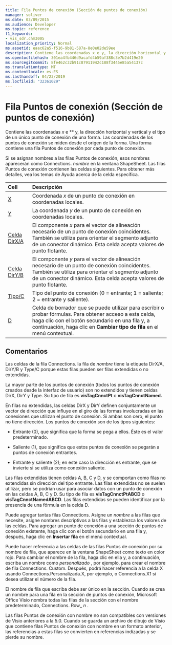 ```yaml
---
title: Fila Puntos de conexión (Sección de puntos de conexión)
manager: soliver
ms.date: 03/09/2015
ms.audience: Developer
ms.topic: reference
f1_keywords:
- vis_sdr.chm3005
localization_priority: Normal
ms.assetid: eaac62a5-f516-9b81-587a-8e0e02de59ee
description: Contiene las coordenadas x e y, la dirección horizontal y vertical y el tipo de un único punto de conexión de una forma. Las coordenadas de los puntos de conexión se miden desde el origen de la forma. Una forma contiene una fila Puntos de conexión por cada punto de conexión.
ms.openlocfilehash: 301ea4fb446d9acafd4b59af388c3e7b2d419e20
ms.sourcegitcommit: 8fe462c32b91c87911942c188f3445e85a54137c
ms.translationtype: MT
ms.contentlocale: es-ES
ms.lasthandoff: 04/23/2019
ms.locfileid: "32361029"
---
```

# <a name="connection-points-row-connection-points-section"></a>Fila Puntos de conexión (Sección de puntos de conexión)

Contiene las coordenadas *x* e ** y, la dirección horizontal y vertical y el tipo de un único punto de conexión de una forma. Las coordenadas de los puntos de conexión se miden desde el origen de la forma. Una forma contiene una fila Puntos de conexión por cada punto de conexión. 
  
Si se asignan nombres a las filas Puntos de conexión, esos nombres aparecerán como Connections. *nombre* en la ventana ShapeSheet. Las filas Puntos de conexión contienen las celdas siguientes. Para obtener más detalles, vea los temas de Ayuda acerca de la celda específica. 
  
|**Cell**|**Descripción**|
|:-----|:-----|
|[X](x-cell-connection-points-section.md) <br/> |Coordenada *x* de un punto de conexión en coordenadas locales.  <br/> |
|[Y](y-cell-connection-points-section.md) <br/> |La coordenada *y* de un punto de conexión en coordenadas locales.  <br/> |
|[Celda DirX/A](dirxa-cell-connection-points-section.md) <br/> |El componente *x* para el vector de alineación necesario de un punto de conexión coincidentes. También se utiliza para orientar el segmento adjunto de un conector dinámico. Esta celda acepta valores de punto flotante.  <br/> |
|[Celda DirY/B](diryb-cell-connection-points-section.md) <br/> |El componente *y* para el vector de alineación necesario de un punto de conexión coincidentes. También se utiliza para orientar el segmento adjunto de un conector dinámico. Esta celda acepta valores de punto flotante.  <br/> |
|[Tipo/C](typec-cell-connection-points-section.md) <br/> |Tipo del punto de conexión (0 = entrante; 1 = saliente; 2 = entrante y saliente).  <br/> |
|[D](d-cell-connection-points-section.md) <br/> |Celda de borrador que se puede utilizar para escribir o probar fórmulas. Para obtener acceso a esta celda, haga clic con el botón secundario en una fila y, a continuación, haga clic en **Cambiar tipo de fila** en el menú contextual.  <br/> |
   
## <a name="remarks"></a>Comentarios

Las celdas de la fila Connections. la fila de *nombre* tiene la etiqueta DirX/A, DirY/B y Type/C porque estas filas pueden ser filas extendidas o no extendidas. 
  
La mayor parte de los puntos de conexión (todos los puntos de conexión creados desde la interfaz de usuario) son no extendidos y tienen celdas DirX, DirY y Type. Su tipo de fila es **visTagCnnctPt** o **visTagCnnctNamed.**
  
En filas no extendidas, las celdas DirX y DirY definen conjuntamente un vector de dirección que influye en el giro de las formas involucradas en las conexiones que utilizan el punto de conexión. Si ambas son cero, el punto no tiene dirección. Los puntos de conexión son de los tipos siguientes:
  
- Entrante (0), que significa que la forma se pega a ellos. Éste es el valor predeterminado.
    
- Saliente (1), que significa que estos puntos de conexión se pegarán a puntos de conexión entrantes.
    
- Entrante y saliente (2); en este caso la dirección es entrante, que se invierte si se utiliza como conexión saliente.
    
Las filas extendidas tienen celdas A, B, C y D, y se comportan como filas no extendidas sin dirección del tipo entrante. Las filas extendidas no se suelen utilizar, pero se podrían usar para asociar datos con un punto de conexión en las celdas A, B, C y D. Su tipo de fila es **visTagCnnctPtABCD** o **visTagCnnctNamedABCD**. Las filas extendidas se pueden identificar por la presencia de una fórmula en la celda D. 
  
 Puede agregar tantas filas Connections.  Asigne un *nombre* a las filas que necesite, asigne nombres descriptivos a las filas y establezca los valores de las celdas. Para agregar un punto de conexión a una sección de puntos de conexión existente, haga clic con el botón secundario en una fila y, después, haga clic en **Insertar fila** en el menú contextual. 
  
Puede hacer referencia a las celdas de las filas Puntos de conexión por su nombre de fila, que aparece en la ventana ShapeSheet como texto en color rojo. Para cambiar el nombre de la fila, haga clic en ella y, a continuación, escriba un nombre como *personalizado* , por ejemplo, para crear el nombre de fila Connections. Custom. Después, podrá hacer referencia a la celda X usando Connections.Personalizada.X, por ejemplo, o Connections.X1 si desea utilizar el número de la fila. 
  
El nombre de fila que escriba debe ser único en la sección. Cuando se crea un nombre para una fila en la sección de puntos de conexión, Microsoft Office Visio nombra todas las filas de la sección con el nombre predeterminado, Connections. Row_ *n* . 
  
Las filas Puntos de conexión con nombre no son compatibles con versiones de Visio anteriores a la 5.0. Cuando se guarda un archivo de dibujo de Visio que contiene filas Puntos de conexión con nombre en un formato anterior, las referencias a estas filas se convierten en referencias indizadas y se pierde su nombre.
  


